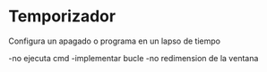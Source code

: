 # Temporizador
Configura un apagado o programa en un lapso de tiempo



-no ejecuta cmd
-implementar bucle
-no redimension de la ventana
